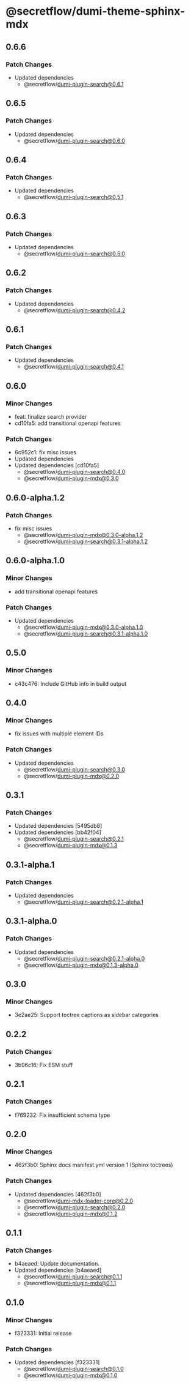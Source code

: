 # @secretflow/dumi-theme-sphinx-mdx

## 0.6.6

### Patch Changes

- Updated dependencies
  - @secretflow/dumi-plugin-search@0.6.1

## 0.6.5

### Patch Changes

- Updated dependencies
  - @secretflow/dumi-plugin-search@0.6.0

## 0.6.4

### Patch Changes

- Updated dependencies
  - @secretflow/dumi-plugin-search@0.5.1

## 0.6.3

### Patch Changes

- Updated dependencies
  - @secretflow/dumi-plugin-search@0.5.0

## 0.6.2

### Patch Changes

- Updated dependencies
  - @secretflow/dumi-plugin-search@0.4.2

## 0.6.1

### Patch Changes

- Updated dependencies
  - @secretflow/dumi-plugin-search@0.4.1

## 0.6.0

### Minor Changes

- feat: finalize search provider
- cd10fa5: add transitional openapi features

### Patch Changes

- 6c952c1: fix misc issues
- Updated dependencies
- Updated dependencies [cd10fa5]
  - @secretflow/dumi-plugin-search@0.4.0
  - @secretflow/dumi-plugin-mdx@0.3.0

## 0.6.0-alpha.1.2

### Patch Changes

- fix misc issues
  - @secretflow/dumi-plugin-mdx@0.3.0-alpha.1.2
  - @secretflow/dumi-plugin-search@0.3.1-alpha.1.2

## 0.6.0-alpha.1.0

### Minor Changes

- add transitional openapi features

### Patch Changes

- Updated dependencies
  - @secretflow/dumi-plugin-mdx@0.3.0-alpha.1.0
  - @secretflow/dumi-plugin-search@0.3.1-alpha.1.0

## 0.5.0

### Minor Changes

- c43c476: Include GitHub info in build output

## 0.4.0

### Minor Changes

- fix issues with multiple element IDs

### Patch Changes

- Updated dependencies
  - @secretflow/dumi-plugin-search@0.3.0
  - @secretflow/dumi-plugin-mdx@0.2.0

## 0.3.1

### Patch Changes

- Updated dependencies [5495db8]
- Updated dependencies [bb42f04]
  - @secretflow/dumi-plugin-search@0.2.1
  - @secretflow/dumi-plugin-mdx@0.1.3

## 0.3.1-alpha.1

### Patch Changes

- Updated dependencies
  - @secretflow/dumi-plugin-search@0.2.1-alpha.1

## 0.3.1-alpha.0

### Patch Changes

- Updated dependencies
  - @secretflow/dumi-plugin-search@0.2.1-alpha.0
  - @secretflow/dumi-plugin-mdx@0.1.3-alpha.0

## 0.3.0

### Minor Changes

- 3e2ae25: Support toctree captions as sidebar categories

## 0.2.2

### Patch Changes

- 3b96c16: Fix ESM stuff

## 0.2.1

### Patch Changes

- f769232: Fix insufficient schema type

## 0.2.0

### Minor Changes

- 462f3b0: Sphinx docs manifest.yml version 1 (Sphinx toctrees)

### Patch Changes

- Updated dependencies [462f3b0]
  - @secretflow/dumi-mdx-loader-core@0.2.0
  - @secretflow/dumi-plugin-search@0.2.0
  - @secretflow/dumi-plugin-mdx@0.1.2

## 0.1.1

### Patch Changes

- b4aeaed: Update documentation.
- Updated dependencies [b4aeaed]
  - @secretflow/dumi-plugin-search@0.1.1
  - @secretflow/dumi-plugin-mdx@0.1.1

## 0.1.0

### Minor Changes

- f323331: Initial release

### Patch Changes

- Updated dependencies [f323331]
  - @secretflow/dumi-plugin-search@0.1.0
  - @secretflow/dumi-plugin-mdx@0.1.0
